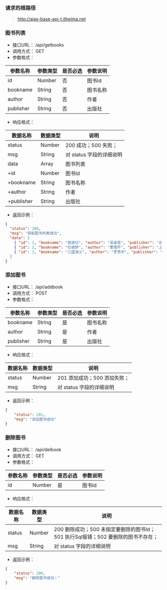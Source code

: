 ### 请求的根路径

> http://ajax-base-api-t.itheima.net

### 图书列表

+ 接口URL：  /api/getbooks
+ 调用方式： GET
+ 参数格式：

| 参数名称  | 参数类型 | 是否必选 | 参数说明 |
| --------- | -------- | -------- | -------- |
| id        | Number   | 否       | 图书Id   |
| bookname  | String   | 否       | 图书名称 |
| author    | String   | 否       | 作者     |
| publisher | String   | 否       | 出版社   |

+ 响应格式：

| 数据名称   | 数据类型 | 说明                     |
| ---------- | -------- | ------------------------ |
| status     | Number   | 200 成功；500 失败；     |
| msg        | String   | 对 status 字段的详细说明 |
| data       | Array    | 图书列表                 |
| +id        | Number   | 图书Id                   |
| +bookname  | String   | 图书名称                 |
| +author    | String   | 作者                     |
| +publisher | String   | 出版社                   |

+ 返回示例：

```json
{
  "status": 200,
  "msg": "获取图书列表成功",
  "data": [
    { "id": 1, "bookname": "西游记", "author": "吴承恩", "publisher": "北京图书出版社" },
    { "id": 2, "bookname": "红楼梦", "author": "曹雪芹", "publisher": "上海图书出版社" },
    { "id": 3, "bookname": "三国演义", "author": "罗贯中", "publisher": "北京图书出版社" }
  ]
}

```





### 添加图书

+ 接口URL：  /api/addbook
+ 调用方式： POST
+ 参数格式：

| 参数名称  | 参数类型 | 是否必选 | 参数说明 |
| --------- | -------- | -------- | -------- |
| bookname  | String   | 是       | 图书名称 |
| author    | String   | 是       | 作者     |
| publisher | String   | 是       | 出版社   |

+ 响应格式：

| 数据名称 | 数据类型 | 说明                         |
| -------- | -------- | ---------------------------- |
| status   | Number   | 201 添加成功；500 添加失败； |
| msg      | String   | 对 status 字段的详细说明     |

+ 返回示例：

```json
{
    "status": 201,
    "msg": "添加图书成功"
}
```





### 删除图书

+ 接口URL：  /api/delbook
+ 调用方式： GET
+ 参数格式：

| 参数名称 | 参数类型 | 是否必选 | 参数说明 |
| -------- | -------- | -------- | -------- |
| id       | Number   | 是       | 图书Id   |

+ 响应格式：

| 数据名称 | 数据类型 | 说明                                                         |
| -------- | -------- | ------------------------------------------------------------ |
| status   | Number   | 200 删除成功；500 未指定要删除的图书Id；501 执行Sql报错；502 要删除的图书不存在； |
| msg      | String   | 对 status 字段的详细说明                                     |

+ 返回示例：

```json
{
    "status": 200,
    "msg": "删除图书成功！"
}
```

